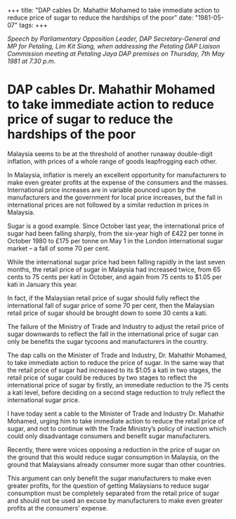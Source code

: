 +++ 
title: "DAP cables Dr. Mahathir Mohamed to take immediate action to reduce price of sugar to reduce the hardships of the poor"
date: "1981-05-07"
tags:
+++

_Speech by Parliamentary Opposition Leader, DAP Secretary-General and MP for Petaling, Lim Kit Siang, when addressing the Petaling DAP Liaison Commission meeting at Petaling Jaya DAP premises on Thursday, 7th May 1981 at 7.30 p.m._

# DAP cables Dr. Mahathir Mohamed to take immediate action to reduce price of sugar to reduce the hardships of the poor

Malaysia seems to be at the threshold of another runaway double-digit inflation, with prices of a whole range of goods leapfrogging each other.</u>

In Malaysia, inflatior is merely an excellent opportunity for manufacturers to make even greater profits at the expense of the consumers and the masses. International price increases are in variable pounced upon by the manufacturers and the government for local price increases, but the fall in international prices are not followed by a similar reduction in prices in Malaysia.

Sugar is a good example. Since October last year, the international price of sugar had been falling sharply, from the six-year high of £422 per tonne in October 1980 to £175 per tonne on May 1 in the London international sugar market – a fall of some 70 per cent.

While the international sugar price had been falling rapidly in the last seven months, the retail price of sugar in Malaysia had increased twice, from 65 cents to 75 cents per kati in October, and again from 75 cents to $1.05 per kati in January this year.

In fact, if the Malaysian retail price of sugar should fully reflect the international fall of sugar price of some 70 per cent, then the Malaysian retail price of sugar should be brought down to some 30 cents a kati.

The failure of the Ministry of Trade and Industry to adjust the retail price of sugar downwards to reflect the fall in the international price of sugar can only be benefits the sugar tycoons and manufacturers in the country.

The dap calls on the Minister of Trade and Industry, Dr. Mahathir Mohamed, to take immediate action to reduce the price of sugar. In the same way that the retail price of sugar had increased to its $1.05 a kati in two stages, the retail price of sugar could be reduces by two stages to reflect the international price of sugar by firstly, an immediate reduction to the 75 cents a kati level, before deciding on a second stage reduction to truly reflect the international sugar price.

I have today sent a cable to the Minister of Trade and Industry Dr. Mahathir Mohamed, urging him to take immediate action to reduce the retail price of sugar, and not to continue with the Trade Ministry’s policy of inaction which could only disadvantage consumers and benefit sugar manufacturers.

Recently, there were voices opposing a reduction in the price of sugar on the ground that this would reduce sugar consumption in Malaysia, on the ground that Malaysians already consumer more sugar than other countries.

This argument can only benefit the sugar manufacturers to make even greater profits, for the question of getting Malaysians to reduce sugar consumption must be completely separated from the retail price of sugar and should not be used an excuse by manufacturers to make even greater profits at the consumers’ expense.
 
